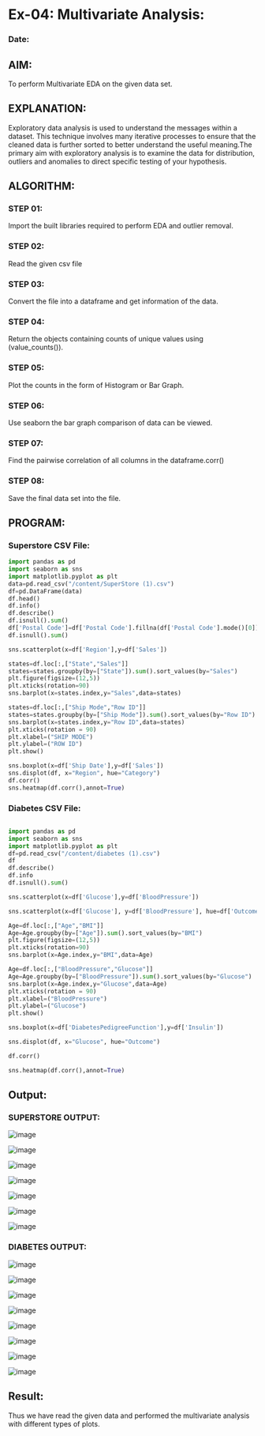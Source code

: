# Ex-04: Multivariate Analysis:
### Date:
## AIM:
To perform Multivariate EDA on the given data set.

## EXPLANATION:
Exploratory data analysis is used to understand the messages within a dataset. This technique involves many iterative processes to ensure that the cleaned data is further sorted to better understand the useful meaning.The primary aim with exploratory analysis is to examine the data for distribution, outliers and anomalies to direct specific testing of your hypothesis.

## ALGORITHM:
### STEP 01:
Import the built libraries required to perform EDA and outlier removal.

### STEP 02:
Read the given csv file

### STEP 03:
Convert the file into a dataframe and get information of the data.

### STEP 04:
Return the objects containing counts of unique values using (value_counts()).

### STEP 05:
Plot the counts in the form of Histogram or Bar Graph.

### STEP 06:
Use seaborn the bar graph comparison of data can be viewed.

### STEP 07:
Find the pairwise correlation of all columns in the dataframe.corr()

### STEP 08:
Save the final data set into the file.

## PROGRAM:
### Superstore CSV File:
```python
import pandas as pd
import seaborn as sns
import matplotlib.pyplot as plt
data=pd.read_csv("/content/SuperStore (1).csv")
df=pd.DataFrame(data)
df.head()
df.info()
df.describe()
df.isnull().sum()
df['Postal Code']=df['Postal Code'].fillna(df['Postal Code'].mode()[0])
df.isnull().sum()

sns.scatterplot(x=df['Region'],y=df['Sales'])

states=df.loc[:,["State","Sales"]]
states=states.groupby(by=["State"]).sum().sort_values(by="Sales")
plt.figure(figsize=(12,5))
plt.xticks(rotation=90)
sns.barplot(x=states.index,y="Sales",data=states)

states=df.loc[:,["Ship Mode","Row ID"]]
states=states.groupby(by=["Ship Mode"]).sum().sort_values(by="Row ID")
sns.barplot(x=states.index,y="Row ID",data=states)
plt.xticks(rotation = 90)
plt.xlabel=("SHIP MODE")
plt.ylabel=("ROW ID")
plt.show()

sns.boxplot(x=df['Ship Date'],y=df['Sales'])
sns.displot(df, x="Region", hue="Category")
df.corr()
sns.heatmap(df.corr(),annot=True)
```

### Diabetes CSV File:
```python

import pandas as pd
import seaborn as sns
import matplotlib.pyplot as plt
df=pd.read_csv("/content/diabetes (1).csv")
df
df.describe()
df.info
df.isnull().sum()

sns.scatterplot(x=df['Glucose'],y=df['BloodPressure'])

sns.scatterplot(x=df['Glucose'], y=df['BloodPressure'], hue=df['Outcome'])

Age=df.loc[:,["Age","BMI"]]
Age=Age.groupby(by=["Age"]).sum().sort_values(by="BMI")
plt.figure(figsize=(12,5))
plt.xticks(rotation=90)
sns.barplot(x=Age.index,y="BMI",data=Age)

Age=df.loc[:,["BloodPressure","Glucose"]]
Age=Age.groupby(by=["BloodPressure"]).sum().sort_values(by="Glucose")
sns.barplot(x=Age.index,y="Glucose",data=Age)
plt.xticks(rotation = 90)
plt.xlabel=("BloodPressure")
plt.ylabel=("Glucose")
plt.show()

sns.boxplot(x=df['DiabetesPedigreeFunction'],y=df['Insulin'])

sns.displot(df, x="Glucose", hue="Outcome")

df.corr()

sns.heatmap(df.corr(),annot=True)
```
## Output:
### SUPERSTORE OUTPUT:
![image](https://github.com/NITHISH74/ODD2023-Datascience-Ex-04/assets/94164665/6e4625c0-d82d-466b-9c57-f61f81585929)

![image](https://github.com/NITHISH74/ODD2023-Datascience-Ex-04/assets/94164665/05f5a5d5-7921-428c-94c3-73a1f87b4acd)

![image](https://github.com/NITHISH74/ODD2023-Datascience-Ex-04/assets/94164665/7adb009a-c13b-4680-96ae-8b417d72abbe)

![image](https://github.com/NITHISH74/ODD2023-Datascience-Ex-04/assets/94164665/b6888e36-6d1d-4cc3-9457-902465e2fc1e)

![image](https://github.com/NITHISH74/ODD2023-Datascience-Ex-04/assets/94164665/cfe8ad34-0864-4bc5-a1ee-2fd25f0437e8)

![image](https://github.com/NITHISH74/ODD2023-Datascience-Ex-04/assets/94164665/8b764560-4f3f-440f-b9c7-0ffc7c8bbd54)

![image](https://github.com/NITHISH74/ODD2023-Datascience-Ex-04/assets/94164665/6c22a57c-fbee-4381-bce7-93712457f3ac)

### DIABETES OUTPUT:

![image](https://github.com/NITHISH74/ODD2023-Datascience-Ex-04/assets/94164665/f1524e9f-1f7f-4a6a-aa65-5eeaccfd3c87)

![image](https://github.com/NITHISH74/ODD2023-Datascience-Ex-04/assets/94164665/2b614c56-0c1f-456d-8366-b572849f7e78)

![image](https://github.com/NITHISH74/ODD2023-Datascience-Ex-04/assets/94164665/7fc72b20-02df-4ac6-b513-032ffd66e23a)

![image](https://github.com/NITHISH74/ODD2023-Datascience-Ex-04/assets/94164665/e83d2297-61a4-4a2e-953a-bd5ce80f8bb3)

![image](https://github.com/NITHISH74/ODD2023-Datascience-Ex-04/assets/94164665/90454b7a-3142-4d3b-b3ca-de2d744a9ff0)

![image](https://github.com/NITHISH74/ODD2023-Datascience-Ex-04/assets/94164665/f6f7abc8-b1a0-478d-afb5-4d8c8e2243f3)

![image](https://github.com/NITHISH74/ODD2023-Datascience-Ex-04/assets/94164665/6dbc7f9e-58f8-48cd-9b58-94cc2566f704)

![image](https://github.com/NITHISH74/ODD2023-Datascience-Ex-04/assets/94164665/6fb132f4-3b7e-4eb5-89ae-744978493a97)


## Result:
Thus we have read the given data and performed the multivariate analysis with different types of plots.

